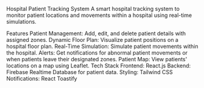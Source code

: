 Hospital Patient Tracking System
A smart hospital tracking system to monitor patient locations and movements within a hospital using real-time simulations.

Features
Patient Management: Add, edit, and delete patient details with assigned zones.
Dynamic Floor Plan: Visualize patient positions on a hospital floor plan.
Real-Time Simulation: Simulate patient movements within the hospital.
Alerts: Get notifications for abnormal patient movements or when patients leave their designated zones.
Patient Map: View patients' locations on a map using Leaflet.
Tech Stack
Frontend: React.js
Backend: Firebase Realtime Database for patient data.
Styling: Tailwind CSS
Notifications: React Toastify
